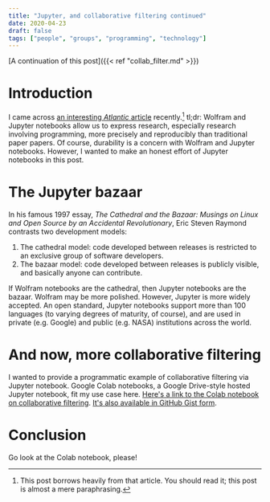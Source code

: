 ```yaml
---
title: "Jupyter, and collaborative filtering continued"
date: 2020-04-23
draft: false
tags: ["people", "groups", "programming", "technology"]
---
```

[A continuation of this post]({{< ref "collab_filter.md" >}})
# Introduction
I came across [an interesting *Atlantic* article](https://www.theatlantic.com/science/archive/2018/04/the-scientific-paper-is-obsolete/556676/) recently.[^1] tl;dr: Wolfram and Jupyter notebooks allow us to express research, especially research involving programming, more precisely and reproducibly than traditional paper papers. Of course, durability is a concern with Wolfram and Jupyter notebooks. However, I wanted to make an honest effort of Jupyter notebooks in this post.
[^1]: This post borrows heavily from that article. You should read it; this post is almost a mere paraphrasing.
# The Jupyter bazaar
In his famous 1997 essay, *The Cathedral and the Bazaar: Musings on Linux and Open Source by an Accidental Revolutionary*, Eric Steven Raymond contrasts two development models:
1. The cathedral model: code developed between releases is restricted to an exclusive group of software developers.
2. The bazaar model: code developed between releases is publicly visible, and basically anyone can contribute.

If Wolfram notebooks are the cathedral, then Jupyter notebooks are the bazaar. Wolfram may be more polished. However, Jupyter is more widely accepted. An open standard, Jupyter notebooks support more than 100 languages (to varying degrees of maturity, of course), and are used in private (e.g. Google) and public (e.g. NASA) institutions across the world. 
# And now, more collaborative filtering
I wanted to provide a programmatic example of collaborative filtering via Jupyter notebook. Google Colab notebooks, a Google Drive-style hosted Jupyter notebook, fit my use case here. [Here's a link to the Colab notebook on collaborative filtering](https://colab.research.google.com/drive/1q8_F_ZO-sQ7nZW25EkhUzjieV46ymlDz). [It's also available in GitHub Gist form](https://gist.github.com/jgjin/74b866406f5f930c397f1451548846e1).
# Conclusion
Go look at the Colab notebook, please!
